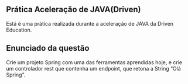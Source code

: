 ## Prática Aceleração de JAVA(Driven)

Está é uma prática realizada durante a aceleração de JAVA da Driven Education.

## Enunciado da questão

Crie um projeto Spring com uma das ferramentas aprendidas hoje, e crie um controlador rest que contenha um endpoint, que retona a String “Olá Spring”.